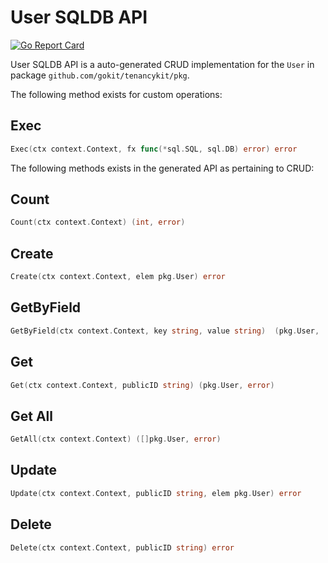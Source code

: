 User SQLDB API
===================================

[![Go Report Card](https://goreportcard.com/badge/github.com/gokit/tenancykit/pkg/db/usersql)](https://goreportcard.com/report/github.com/gokit/tenancykit/pkg/db/usersql)

User SQLDB API is a auto-generated CRUD implementation for the `User` in package `github.com/gokit/tenancykit/pkg`.

The following method exists for custom operations:

## Exec

```go
Exec(ctx context.Context, fx func(*sql.SQL, sql.DB) error) error
```

The following methods exists in the generated API as pertaining to CRUD:

## Count

```go
Count(ctx context.Context) (int, error)
```

## Create

```go
Create(ctx context.Context, elem pkg.User) error
```

## GetByField

```go
GetByField(ctx context.Context, key string, value string)  (pkg.User,  error)
```

## Get

```go
Get(ctx context.Context, publicID string) (pkg.User, error)
```

## Get All

```go
GetAll(ctx context.Context) ([]pkg.User, error)
```

## Update

```go
Update(ctx context.Context, publicID string, elem pkg.User) error
```

## Delete

```go
Delete(ctx context.Context, publicID string) error
```
